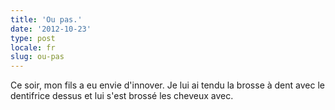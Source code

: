 ```yaml
---
title: 'Ou pas.'
date: '2012-10-23'
type: post
locale: fr
slug: ou-pas
---
```


Ce soir, mon fils a eu envie d'innover. Je lui ai tendu la brosse à dent avec le dentifrice dessus et lui s'est brossé les cheveux avec.
